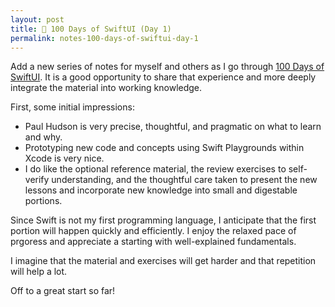 ```yaml
---
layout: post
title: 📔 100 Days of SwiftUI (Day 1)
permalink: notes-100-days-of-swiftui-day-1
---
```


Add a new series of notes for myself and others as I go through [100 Days of SwiftUI](https://www.hackingwithswift.com/100/swiftui). It is a good opportunity to share that experience and more deeply integrate the material into working knowledge.

First, some initial impressions:
* Paul Hudson is very precise, thoughtful, and pragmatic on what to learn and why.
* Prototyping new code and concepts using Swift Playgrounds within Xcode is very nice.
* I do like the optional reference material, the review exercises to self-verify understanding, and the thoughtful care taken to present the new lessons and incorporate new knowledge into small and digestable portions.

Since Swift is not my first programming language, I anticipate that the first portion will happen quickly and efficiently. I enjoy the relaxed pace of prgoress and appreciate a starting with well-explained fundamentals. 

I imagine that the material and exercises will get harder and that repetition will help a lot.

Off to a great start so far!

